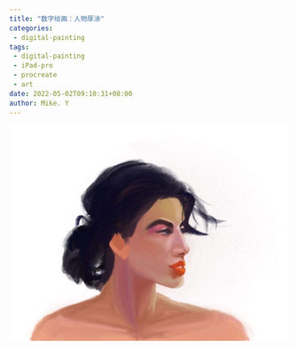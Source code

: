 ```yaml
---
title: "数字绘画：人物厚涂"
categories:
 - digital-painting
tags:
 - digital-painting
 - iPad-pro
 - procreate
 - art
date: 2022-05-02T09:10:31+08:00
author: Mike. Y
---
```


![mmexport1588171184183_Original](../../../static/images/mmexport1588171184183_Original.jpg)